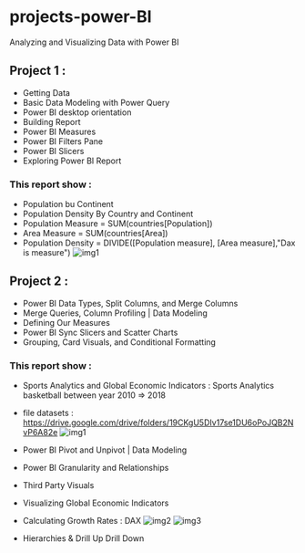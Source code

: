 # projects-power-BI
Analyzing and Visualizing Data with Power BI
## Project 1 : 
  - Getting Data
  - Basic Data Modeling with Power Query
  - Power BI desktop orientation
  - Building Report
  - Power BI Measures
  - Power BI Filters Pane
  - Power BI Slicers
  - Exploring Power BI Report
### This report show : 
  - Population bu Continent
  - Population Density By Country and Continent
  - Population Measure = SUM(countries[Population])
  - Area Measure = SUM(countries[Area])
  - Population Density = DIVIDE([Population measure], [Area measure],"Dax is measure")
![img1](https://user-images.githubusercontent.com/55878755/156630406-64512eed-61ac-4538-995f-7a1b6bcb63e2.png)

## Project 2 :
  - Power BI Data Types, Split Columns, and Merge Columns
  - Merge Queries, Column Profiling | Data Modeling 
  - Defining Our Measures
  - Power BI Sync Slicers and Scatter Charts
  - Grouping, Card Visuals, and Conditional Formatting 
### This report show : 
  - Sports Analytics and Global Economic Indicators : Sports Analytics basketball between year 2010 => 2018
  - file datasets : https://drive.google.com/drive/folders/19CKgU5DIv17se1DU6oPoJQB2NvP6A82e
![img1](https://user-images.githubusercontent.com/55878755/156830878-55297026-ea5e-4aa1-8298-3c2f96d5de3b.png)

  - Power BI Pivot and Unpivot | Data Modeling
  - Power BI Granularity and Relationships
  - Third Party Visuals
  - Visualizing Global Economic Indicators
  - Calculating Growth Rates : DAX
![img2](https://user-images.githubusercontent.com/55878755/156831604-bc4b9dbc-3daf-4d46-b63f-471304ace1ca.png)
![img3](https://user-images.githubusercontent.com/55878755/156831707-f54e0a73-9551-469f-89e2-a4b4a21059a3.png)

  - Hierarchies & Drill Up Drill Down

  
